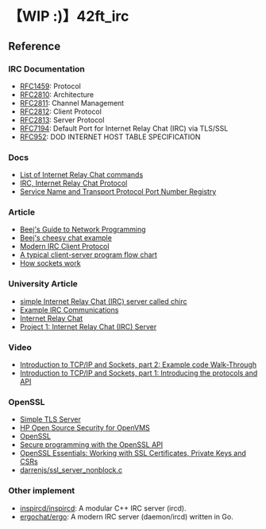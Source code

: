 # 【WIP :)】42ft_irc

## Reference
### IRC Documentation
- [RFC1459](https://tools.ietf.org/html/rfc1459): Protocol
- [RFC2810](https://tools.ietf.org/html/rfc2810): Architecture
- [RFC2811](https://tools.ietf.org/html/rfc2811): Channel Management
- [RFC2812](https://tools.ietf.org/html/rfc2812): Client Protocol
- [RFC2813](https://tools.ietf.org/html/rfc2813): Server Protocol
- [RFC7194](https://tools.ietf.org/html/rfc7194): Default Port for Internet Relay Chat (IRC) via TLS/SSL
- [RFC952](https://datatracker.ietf.org/doc/html/rfc952): DOD INTERNET HOST TABLE SPECIFICATION

### Docs
- [List of Internet Relay Chat commands](https://en.wikipedia.org/wiki/List_of_Internet_Relay_Chat_commands)
- [IRC, Internet Relay Chat Protocol](http://www.networksorcery.com/enp/protocol/irc.htm)
- [Service Name and Transport Protocol Port Number Registry](https://www.iana.org/assignments/service-names-port-numbers/service-names-port-numbers.xhtml?search=IRC)

### Article
- [Beej's Guide to Network Programming](https://beej.us/guide/bgnet/html/)
- [Beej's cheesy chat example](https://beej.us/guide/bgnet/examples/selectserver.c)
- [Modern IRC Client Protocol](https://modern.ircdocs.horse/)
- [A typical client-server program flow chart](https://www.ibm.com/docs/en/zos/2.4.0?topic=internets-typical-client-server-program-flow-chart#o4ag1__tiptcp)
- [How sockets work](https://www.ibm.com/docs/en/i/7.2?topic=programming-how-sockets-work)

### University Article
- [simple Internet Relay Chat (IRC) server called chirc](http://chi.cs.uchicago.edu/chirc/index.html)
- [Example IRC Communications](http://chi.cs.uchicago.edu/chirc/irc_examples.html)
- [Internet Relay Chat](http://chi.cs.uchicago.edu/chirc/irc.html)
- [Project 1: Internet Relay Chat (IRC) Server](https://www.cs.cmu.edu/~prs/15-441-F10/project1/project1.pdf)

### Video
- [Introduction to TCP/IP and Sockets, part 2: Example code Walk-Through](https://www.youtube.com/watch?v=OuYPe_HcLWc)
- [Introduction to TCP/IP and Sockets, part 1: Introducing the protocols and API](https://www.youtube.com/watch?v=C7CpfL1p6y0)

### OpenSSL
- [Simple TLS Server](https://wiki.openssl.org/index.php/Simple_TLS_Server)
- [HP Open Source Security for OpenVMS](https://support.hpe.com/hpesc/public/docDisplay?docId=emr_na-c04621464)
- [OpenSSL](https://help.ubuntu.com/community/OpenSSL)
- [Secure programming with the OpenSSL API](https://developer.ibm.com/tutorials/l-openssl/#get-started)
- [OpenSSL Essentials: Working with SSL Certificates, Private Keys and CSRs](https://www.digitalocean.com/community/tutorials/openssl-essentials-working-with-ssl-certificates-private-keys-and-csrs)
- [darrenjs/ssl_server_nonblock.c](https://gist.github.com/darrenjs/4645f115d10aa4b5cebf57483ec82eca)

### Other implement
- [inspircd/inspircd](https://github.com/inspircd/inspircd): A modular C++ IRC server (ircd).
- [ergochat/ergo](https://github.com/ergochat/ergo): A modern IRC server (daemon/ircd) written in Go.
